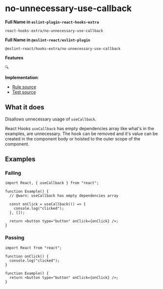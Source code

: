 # no-unnecessary-use-callback

**Full Name in `eslint-plugin-react-hooks-extra`**

```plain copy
react-hooks-extra/no-unnecessary-use-callback
```

**Full Name in `@eslint-react/eslint-plugin`**

```plain copy
@eslint-react/hooks-extra/no-unnecessary-use-callback
```

**Features**

`🔍`

**Implementation**:

- [Rule source](https://github.com/Rel1cx/eslint-react/tree/main/packages/plugins/eslint-plugin-react-hooks-extra/src/rules/no-unnecessary-use-callback.ts)
- [Test source](https://github.com/Rel1cx/eslint-react/tree/main/packages/plugins/eslint-plugin-react-hooks-extra/src/rules/no-unnecessary-use-callback.spec.ts)

## What it does

Disallows unnecessary usage of `useCallback`.

React Hooks `useCallback` has empty dependencies array like what's in the examples, are unnecessary. The hook can be removed and it's value can be created in the component body or hoisted to the outer scope of the component.

## Examples

### Failing

```tsx
import React, { useCallback } from "react";

function Example() {
  // @warn: useCallback has empty dependencies array

  const onClick = useCallback(() => {
    console.log("clicked");
  }, []);

  return <button type="button" onClick={onClick} />;
}
```

### Passing

```tsx
import React from "react";

function onClick() {
  console.log("clicked");
}

function Example() {
  return <button type="button" onClick={onClick} />;
}
```
